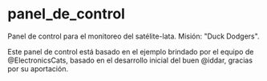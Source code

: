 # panel_de_control
Panel de control para el monitoreo del satélite-lata. Misión: "Duck Dodgers". 

Este panel de control está basado en el ejemplo brindado por el equipo de @ElectronicsCats, basado en el desarrollo inicial
del buen @iddar, gracias por su aportación. 
